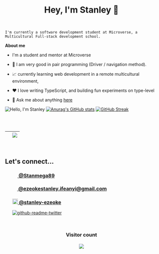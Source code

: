 <h1 align="center"> Hey, I'm Stanley 👋</h1>

<br />

    I'm currently a software development student at Microverse, a Multicultural Full-stack development school. 

**About me**

-    I'm a student and mentor at Microverse

- 💼 I am very good in pair programming (Driver / navigation method).

- 📈 currently learning web development in a remote multicultural environment, 

- ❤️ I love writing TypeScript, and building fun experiments on type-level

- 💬 Ask me about anything [here](https://github.com/stanleeeeee/stanleeeeee/issues)



![Hello, I'm Stanley](https://user-images.githubusercontent.com/79658534/165603232-c6ba5f1b-4dc0-48be-8eb5-e360a5855d55.png)
[![Anurag's GitHub stats](https://github-readme-stats.vercel.app/api?username=Stanleeeeee&show_icons=true&title_color=ff1493&icon_color=9457eb&text_color=0CFFD2&bg_color=05061D&border_color=ff1493)](https://github.com/anuraghazra/github-readme-stats)        [![GitHub Streak](https://github-readme-streak-stats.herokuapp.com?user=Stanleeeeee&ring=ff1493&sideNums=ff1493&stroke=0CFFD2&border=ff1493&background=05061d&sideLabels=0cffd2&dates=9457eb&fire=9457eb&currStreakLabel=0cffd2&currStreakNum=0cffd2&date_format=M%20j%5B%2C%20Y%5D)](https://git.io/streak-stats)

<br>
<br>

| </a> | <a href="https://github.com/stanleeeeee/github-readme-stats"><img align="center" src="https://github-readme-stats.vercel.app/api/top-langs/?username=stanleeeeee&layout=compact&theme=buefy&hide_border=true" /></a> |
| ------------- | ------------- |

<br />

<h2>Let's connect...</h2>
<ul>
<h3><a href="https://twitter.com/Stanmega89" target="_blank"><img src="https://user-images.githubusercontent.com/79658534/150798648-38f1ed89-848c-4e24-9395-c748b2adeff7.png" width="17px">&nbsp@Stanmega89</a></h3> 
<h3><a href="mailto:ezeokestanley.ifeanyi@gmail.com"><img src="https://user-images.githubusercontent.com/79658534/155697385-9f83bc34-bd2a-4338-9394-c83ee8be9896.png" width="16px">&nbsp@ezeokestanley.ifeanyi@gmail.com</a></h3>
<h3><a href="https://www.linkedin.com/in/stanley-ezeoke-898b7b115/"><img src="https://user-images.githubusercontent.com/79658534/155697061-56d45708-ad01-4ffc-9697-570007606fd3.png" width="18px">&nbsp@stanley-ezeoke</a></h3>
  
[![github-readme-twitter](https://github-readme-twitter.gazf.vercel.app/api?id=Stanmega89)](https://github.com/gazf/github-readme-twitter)
</ul>
<br>
<h3 align="center"> 
  Visitor count<br><br>
  <img src="https://profile-counter.glitch.me/stanleeeeee/count.svg" />
</h3>

